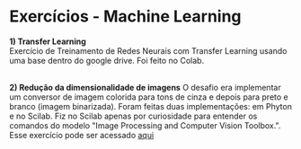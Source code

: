 # Exercícios -  Machine Learning

<b>1) Transfer Learning</b><br>
   Exercício de Treinamento de Redes Neurais com Transfer Learning usando uma base dentro do google drive. Foi feito no Colab.<br><br>

<b>2) Redução da dimensionalidade de imagens</b>
O desafio era implementar um conversor de imagem colorida para tons de cinza e depois para preto e branco (imagem binarizada). Foram feitas duas implementações: em Phyton e no Scilab. Fiz no Scilab apenas por curiosidade para entender os comandos do modelo "Image Processing and Computer Vision Toolbox.". Esse exercício pode ser acessado [aqui](https://github.com/silvanat/exercicios_machine_learning/tree/main/reducao_dimensionalidade_imagens)
